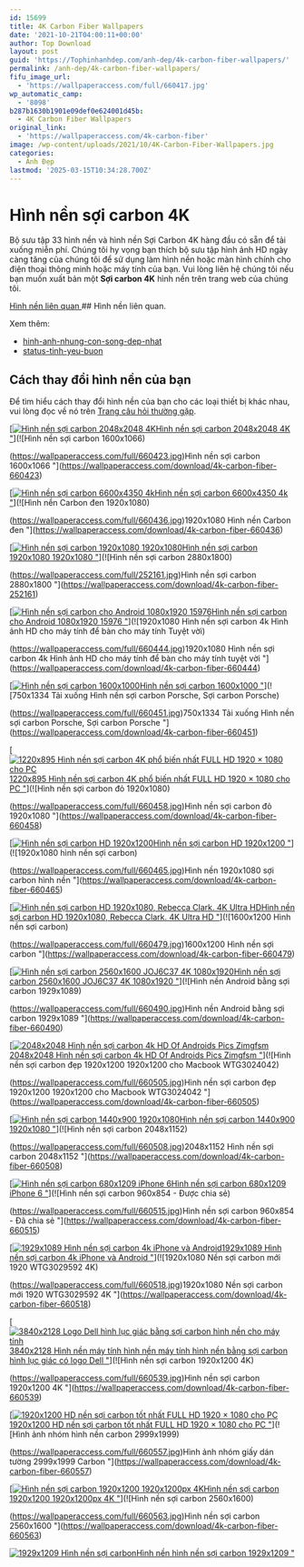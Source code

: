 ```yaml
---
id: 15699
title: 4K Carbon Fiber Wallpapers
date: '2021-10-21T04:00:11+00:00'
author: Top Download
layout: post
guid: 'https://Tophinhanhdep.com/anh-dep/4k-carbon-fiber-wallpapers/'
permalink: /anh-dep/4k-carbon-fiber-wallpapers/
fifu_image_url:
  - 'https://wallpaperaccess.com/full/660417.jpg'
wp_automatic_camp:
  - '8098'
b287b1630b1901e09def0e624001d45b:
  - 4K Carbon Fiber Wallpapers
original_link:
  - 'https://wallpaperaccess.com/4k-carbon-fiber'
image: /wp-content/uploads/2021/10/4K-Carbon-Fiber-Wallpapers.jpg
categories:
  - Ảnh Đẹp
lastmod: '2025-03-15T10:34:28.700Z'
---
```

# Hình nền sợi carbon 4K

Bộ sưu tập 33 hình nền và hình nền Sợi Carbon 4K hàng đầu có sẵn để tải xuống miễn phí. Chúng tôi hy vọng bạn thích bộ sưu tập hình ảnh HD ngày càng tăng của chúng tôi để sử dụng làm hình nền hoặc màn hình chính cho điện thoại thông minh hoặc máy tính của bạn. Vui lòng liên hệ chúng tôi nếu bạn muốn xuất bản một **Sợi carbon 4K** hình nền trên trang web của chúng tôi.

[Hình nền liên quan ](#related) ## Hình nền liên quan.

   
 Xem thêm:

   
- [hinh-anh-nhung-con-song-dep-nhat](https://tophinhanhdep.com/hinh-nen-dep/hinh-anh-nhung-con-song-dep-nhat/)
- [status-tinh-yeu-buon](https://tophinhanhdep.com/anh-tinh-yeu/status-tinh-yeu-buon/)

## Cách thay đổi hình nền của bạn

Để tìm hiểu cách thay đổi hình nền của bạn cho các loại thiết bị khác nhau, vui lòng đọc về nó trên [Trang câu hỏi thường gặp](https://tophinhanhdep.com/faq/).

  
[[![Hình nền sợi carbon 2048x2048 4K](https://wallpaperaccess.com/full/660417.jpg)Hình nền sợi carbon 2048x2048 4K "](https://wallpaperaccess.com/download/4k-carbon-fiber-660417)](![Hình nền sợi carbon 1600x1066)

(https://wallpaperaccess.com/full/660423.jpg)Hình nền sợi carbon 1600x1066 "](https://wallpaperaccess.com/download/4k-carbon-fiber-660423)

[[![Hình nền sợi carbon 6600x4350 4k](https://wallpaperaccess.com/full/660428.jpg)Hình nền sợi carbon 6600x4350 4k "](https://wallpaperaccess.com/download/4k-carbon-fiber-660428)](![Hình nền Carbon đen 1920x1080)

(https://wallpaperaccess.com/full/660436.jpg)1920x1080 Hình nền Carbon đen "](https://wallpaperaccess.com/download/4k-carbon-fiber-660436)

[[![Hình nền sợi carbon 1920x1080 1920x1080](https://wallpaperaccess.com/full/660440.jpg)Hình nền sợi carbon 1920x1080 1920x1080 "](https://wallpaperaccess.com/download/4k-carbon-fiber-660440)](![Hình nền sợi carbon 2880x1800)

(https://wallpaperaccess.com/full/252161.jpg)Hình nền sợi carbon 2880x1800 "](https://wallpaperaccess.com/download/4k-carbon-fiber-252161)

[[![Hình nền sợi carbon cho Android 1080x1920 15976](https://wallpaperaccess.com/full/660443.jpg)Hình nền sợi carbon cho Android 1080x1920 15976 "](https://wallpaperaccess.com/download/4k-carbon-fiber-660443)](![1920x1080 Hình nền sợi carbon 4k Hình ảnh HD cho máy tính để bàn cho máy tính Tuyệt vời)

(https://wallpaperaccess.com/full/660444.jpg)1920x1080 Hình nền sợi carbon 4k Hình ảnh HD cho máy tính để bàn cho máy tính tuyệt vời "](https://wallpaperaccess.com/download/4k-carbon-fiber-660444)

[[![Hình nền sợi carbon 1600x1000](https://wallpaperaccess.com/full/660447.jpg)Hình nền sợi carbon 1600x1000 "](https://wallpaperaccess.com/download/4k-carbon-fiber-660447)](![750x1334 Tải xuống Hình nền sợi carbon Porsche, Sợi carbon Porsche)

(https://wallpaperaccess.com/full/660451.jpg)750x1334 Tải xuống Hình nền sợi carbon Porsche, Sợi carbon Porsche "](https://wallpaperaccess.com/download/4k-carbon-fiber-660451)

[[![1220x895 Hình nền sợi carbon 4K phổ biến nhất FULL HD 1920 × 1080 cho PC](https://wallpaperaccess.com/full/660456.jpg)1220x895 Hình nền sợi carbon 4K phổ biến nhất FULL HD 1920 × 1080 cho PC "](https://wallpaperaccess.com/download/4k-carbon-fiber-660456)](![Hình nền sợi carbon đỏ 1920x1080)

(https://wallpaperaccess.com/full/660458.jpg)Hình nền sợi carbon đỏ 1920x1080 "](https://wallpaperaccess.com/download/4k-carbon-fiber-660458)

[[![Hình nền sợi carbon HD 1920x1200](https://wallpaperaccess.com/full/660463.jpg)Hình nền sợi carbon HD 1920x1200 "](https://wallpaperaccess.com/download/4k-carbon-fiber-660463)](![1920x1080 hình nền sợi carbon)

(https://wallpaperaccess.com/full/660465.jpg)Hình nền 1920x1080 sợi carbon hình nền "](https://wallpaperaccess.com/download/4k-carbon-fiber-660465)

[[![Hình nền sợi carbon HD 1920x1080, Rebecca Clark.  4K Ultra HD](https://wallpaperaccess.com/full/660473.jpg)Hình nền sợi carbon HD 1920x1080, Rebecca Clark. 4K Ultra HD "](https://wallpaperaccess.com/download/4k-carbon-fiber-660473)](![1600x1200 Hình nền sợi carbon)

(https://wallpaperaccess.com/full/660479.jpg)1600x1200 Hình nền sợi carbon "](https://wallpaperaccess.com/download/4k-carbon-fiber-660479)

[[![Hình nền sợi carbon 2560x1600 JOJ6C37 4K 1080x1920](https://wallpaperaccess.com/full/660488.jpg)Hình nền sợi carbon 2560x1600 JOJ6C37 4K 1080x1920 "](https://wallpaperaccess.com/download/4k-carbon-fiber-660488)](![Hình nền Android bằng sợi carbon 1929x1089)

(https://wallpaperaccess.com/full/660490.jpg)Hình nền Android bằng sợi carbon 1929x1089 "](https://wallpaperaccess.com/download/4k-carbon-fiber-660490)

[[![2048x2048 Hình nền sợi carbon 4k HD Of Androids Pics Zimgfsm](https://wallpaperaccess.com/full/660495.png)2048x2048 Hình nền sợi carbon 4k HD Of Androids Pics Zimgfsm "](https://wallpaperaccess.com/download/4k-carbon-fiber-660495)](![Hình nền sợi carbon đẹp 1920x1200 1920x1200 cho Macbook WTG3024042)

(https://wallpaperaccess.com/full/660505.jpg)Hình nền sợi carbon đẹp 1920x1200 1920x1200 cho Macbook WTG3024042 "](https://wallpaperaccess.com/download/4k-carbon-fiber-660505)

[[![Hình nền sợi carbon 1440x900 1920x1080](https://wallpaperaccess.com/full/660506.jpg)Hình nền sợi carbon 1440x900 1920x1080 "](https://wallpaperaccess.com/download/4k-carbon-fiber-660506)](![Hình nền sợi carbon 2048x1152)

(https://wallpaperaccess.com/full/660508.jpg)2048x1152 Hình nền sợi carbon 2048x1152 "](https://wallpaperaccess.com/download/4k-carbon-fiber-660508)

[[![Hình nền sợi carbon 680x1209 iPhone 6](https://wallpaperaccess.com/full/660511.jpg)Hình nền sợi carbon 680x1209 iPhone 6 "](https://wallpaperaccess.com/download/4k-carbon-fiber-660511)](![Hình nền sợi carbon 960x854 - Được chia sẻ)

(https://wallpaperaccess.com/full/660515.jpg)Hình nền sợi carbon 960x854 - Đã chia sẻ "](https://wallpaperaccess.com/download/4k-carbon-fiber-660515)

[[![1929x1089 Hình nền sợi carbon 4k iPhone và Android](https://wallpaperaccess.com/full/252309.jpg)1929x1089 Hình nền sợi carbon 4k iPhone và Android "](https://wallpaperaccess.com/download/4k-carbon-fiber-252309)](![1920x1080 Nền sợi carbon mới 1920 WTG3029592 4K)

(https://wallpaperaccess.com/full/660518.jpg)1920x1080 Nền sợi carbon mới 1920 WTG3029592 4K "](https://wallpaperaccess.com/download/4k-carbon-fiber-660518)

[[![3840x2128 Logo Dell hình lục giác bằng sợi carbon hình nền cho máy tính](https://wallpaperaccess.com/full/33798.png)3840x2128 Hình nền máy tính hình nền máy tính hình nền bằng sợi carbon hình lục giác có logo Dell "](https://wallpaperaccess.com/download/4k-carbon-fiber-33798)](![Hình nền sợi carbon 1920x1200 4K)

(https://wallpaperaccess.com/full/660539.jpg)Hình nền sợi carbon 1920x1200 4K "](https://wallpaperaccess.com/download/4k-carbon-fiber-660539)

[[![1920x1200 HD nền sợi carbon tốt nhất FULL HD 1920 × 1080 cho PC](https://wallpaperaccess.com/full/660553.jpg)1920x1200 HD nền sợi carbon tốt nhất FULL HD 1920 × 1080 cho PC "](https://wallpaperaccess.com/download/4k-carbon-fiber-660553)](![Hình ảnh nhóm hình nền carbon 2999x1999)

(https://wallpaperaccess.com/full/660557.jpg)Hình ảnh nhóm giấy dán tường 2999x1999 Carbon "](https://wallpaperaccess.com/download/4k-carbon-fiber-660557)

[[![Hình nền sợi carbon 1920x1200 1920x1200px 4K](https://wallpaperaccess.com/full/660561.jpg)Hình nền sợi carbon 1920x1200 1920x1200px 4K "](https://wallpaperaccess.com/download/4k-carbon-fiber-660561)](![Hình nền sợi carbon 2560x1600)

(https://wallpaperaccess.com/full/660563.jpg)Hình nền sợi carbon 2560x1600 "](https://wallpaperaccess.com/download/4k-carbon-fiber-660563)

[![1929x1209 Hình nền sợi carbon](https://wallpaperaccess.com/full/660574.jpg)Hình nền hình nền sợi carbon 1929x1209 "](https://wallpaperaccess.com/download/4k-carbon-fiber-660574)
